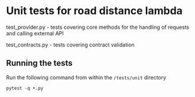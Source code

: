 # Unit tests for road distance lambda

test_provider.py  - tests covering core methods for the handling of requests and calling external API

test_contracts.py - tests covering contract validation

## Running the tests

Run the following command from within the `/tests/unit` directory

    pytest -q •.py
